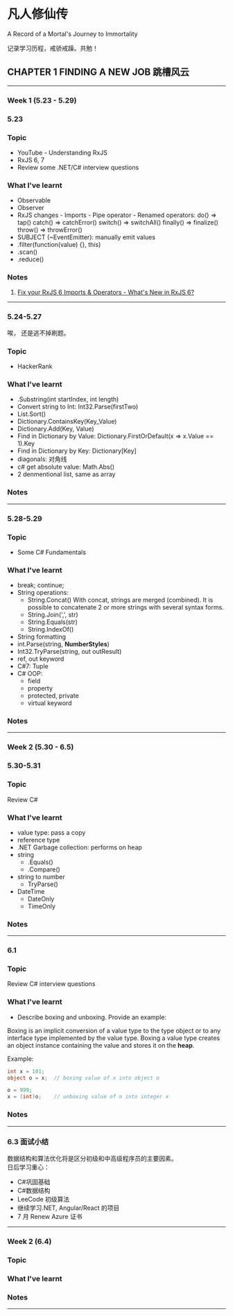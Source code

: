 # 凡人修仙传

A Record of a Mortal's Journey to Immortality

记录学习历程，戒骄戒躁。共勉！

<!---
Template
## Chapter 1
---
### Week 1 (5.23 - 5.29)
### **5.23**
### **Topic**
### **What I've learnt**
### **Notes**
---
-->

## CHAPTER 1 FINDING A NEW JOB 跳槽风云

---

### Week 1 (5.23 - 5.29)

### **5.23**

### **Topic**

- YouTube - Understanding RxJS
- RxJS 6, 7
- Review some .NET/C# interview questions

### **What I've learnt**

- Observable
- Observer
- RxJS changes - Imports - Pipe operator - Renamed operators:
  do() => tap()
  catch() => catchError()
  switch() => switchAll()
  finally() => finalize()
  throw() => throwError()
- SUBJECT (~EventEmitter):
  manually emit values
- .filter(function(value) {}, this)
- .scan()
- .reduce()

### **Notes**

1. [Fix your RxJS 6 Imports & Operators - What's New in RxJS 6?](https://www.youtube.com/watch?v=X9fdpGthrXA&list=PL55RiY5tL51pHpagYcrN9ubNLVXF8rGVi&index=4)

---

### **5.24-5.27**

唉， 还是逃不掉刷题。

### **Topic**

- HackerRank

### **What I've learnt**

- .Substring(int startIndex, int length)
- Convert string to Int: Int32.Parse(firstTwo)
- List.Sort()
- Dictionary.ContainsKey(Key_Value)
- Dictionary.Add(Key, Value)
- Find in Dictionary by Value: Dictionary.FirstOrDefault(x => x.Value == 1).Key
- Find in Dictionary by Key: Dictionary[Key]
- diagonals: 对角线
- c# get absolute value: Math.Abs()
- 2 denmentional list, same as array

### **Notes**

---

### **5.28-5.29**

### **Topic**

- Some C# Fundamentals

### **What I've learnt**

- break; continue;
- String operations:
  - String.Concat() With concat, strings are merged (combined). It is possible to concatenate 2 or more strings with several syntax forms.
  - String.Join(',', str)
  - String.Equals(str)
  - String.IndexOf()
- String formatting
- int.Parse(string, **NumberStyles**)
- Int32.TryParse(string, out outResult)
- ref, out keyword
- C#7: Tuple
- C# OOP:
  - field
  - property
  - protected, private
  - virtual keyword

### **Notes**

---

### Week 2 (5.30 - 6.5)

### **5.30-5.31**

### **Topic**

Review C#

### **What I've learnt**

- value type: pass a copy
- reference type
- .NET Garbage collection: performs on heap
- string
  - .Equals()
  - .Compare()
- string to number
  - TryParse()
- DateTime
  - DateOnly
  - TimeOnly

### **Notes**

---

### **6.1**

### **Topic**

Review C# interview questions

### **What I've learnt**

- Describe boxing and unboxing. Provide an example:

Boxing is an implicit conversion of a value type to the type object or to any interface type implemented by the value type. Boxing a value type creates an object instance containing the value and stores it on the **heap**.

Example:

```c#
int x = 101;
object o = x;  // boxing value of x into object o

o = 999;
x = (int)o;    // unboxing value of o into integer x
```

### **Notes**

---

### **6.3 面试小结**

数据结构和算法优化将是区分初级和中高级程序员的主要因素。\
日后学习重心：

- C#巩固基础
- C#数据结构
- LeeCode 初级算法
- 继续学习.NET, Angular/React 的项目
- 7 月 Renew Azure 证书

---

### Week 2 (6.4)

### **Topic**

### **What I've learnt**

### **Notes**

---
